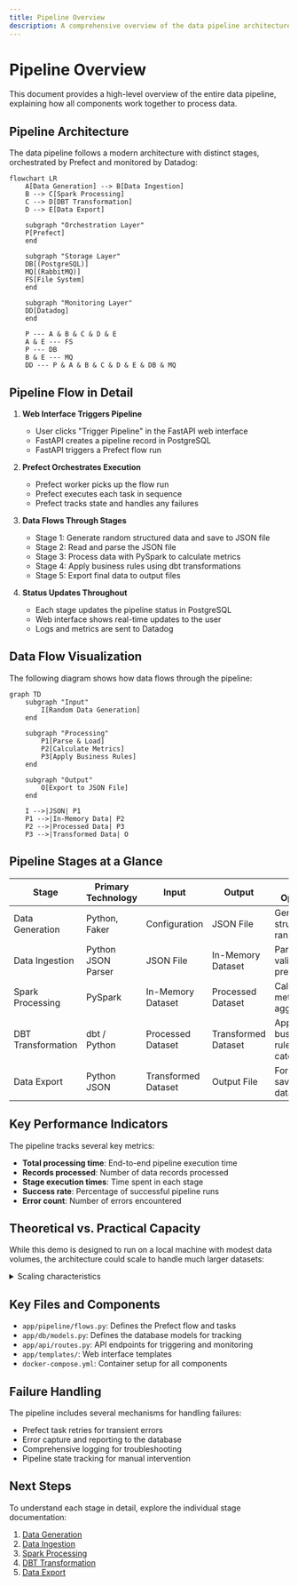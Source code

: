 ```yaml
---
title: Pipeline Overview
description: A comprehensive overview of the data pipeline architecture and flow
---
```


# Pipeline Overview

This document provides a high-level overview of the entire data pipeline, explaining how all components work together to process data.

## Pipeline Architecture

The data pipeline follows a modern architecture with distinct stages, orchestrated by Prefect and monitored by Datadog:

```mermaid
flowchart LR
    A[Data Generation] --> B[Data Ingestion]
    B --> C[Spark Processing]
    C --> D[DBT Transformation]
    D --> E[Data Export]

    subgraph "Orchestration Layer"
    P[Prefect]
    end

    subgraph "Storage Layer"
    DB[(PostgreSQL)]
    MQ[(RabbitMQ)]
    FS[File System]
    end

    subgraph "Monitoring Layer"
    DD[Datadog]
    end

    P --- A & B & C & D & E
    A & E --- FS
    P --- DB
    B & E --- MQ
    DD --- P & A & B & C & D & E & DB & MQ
```

## Pipeline Flow in Detail

1. **Web Interface Triggers Pipeline**

   - User clicks "Trigger Pipeline" in the FastAPI web interface
   - FastAPI creates a pipeline record in PostgreSQL
   - FastAPI triggers a Prefect flow run

2. **Prefect Orchestrates Execution**

   - Prefect worker picks up the flow run
   - Prefect executes each task in sequence
   - Prefect tracks state and handles any failures

3. **Data Flows Through Stages**

   - Stage 1: Generate random structured data and save to JSON file
   - Stage 2: Read and parse the JSON file
   - Stage 3: Process data with PySpark to calculate metrics
   - Stage 4: Apply business rules using dbt transformations
   - Stage 5: Export final data to output files

4. **Status Updates Throughout**
   - Each stage updates the pipeline status in PostgreSQL
   - Web interface shows real-time updates to the user
   - Logs and metrics are sent to Datadog

## Data Flow Visualization

The following diagram shows how data flows through the pipeline:

```mermaid
graph TD
    subgraph "Input"
        I[Random Data Generation]
    end

    subgraph "Processing"
        P1[Parse & Load]
        P2[Calculate Metrics]
        P3[Apply Business Rules]
    end

    subgraph "Output"
        O[Export to JSON File]
    end

    I -->|JSON| P1
    P1 -->|In-Memory Data| P2
    P2 -->|Processed Data| P3
    P3 -->|Transformed Data| O
```

## Pipeline Stages at a Glance

| Stage              | Primary Technology | Input               | Output              | Key Operations                          |
| ------------------ | ------------------ | ------------------- | ------------------- | --------------------------------------- |
| Data Generation    | Python, Faker      | Configuration       | JSON File           | Generate structured random data         |
| Data Ingestion     | Python JSON Parser | JSON File           | In-Memory Dataset   | Parse, validate, and prepare data       |
| Spark Processing   | PySpark            | In-Memory Dataset   | Processed Dataset   | Calculate metrics and aggregations      |
| DBT Transformation | dbt / Python       | Processed Dataset   | Transformed Dataset | Apply business rules and categorization |
| Data Export        | Python JSON        | Transformed Dataset | Output File         | Format and save final data              |

## Key Performance Indicators

The pipeline tracks several key metrics:

- **Total processing time**: End-to-end pipeline execution time
- **Records processed**: Number of data records processed
- **Stage execution times**: Time spent in each stage
- **Success rate**: Percentage of successful pipeline runs
- **Error count**: Number of errors encountered

## Theoretical vs. Practical Capacity

While this demo is designed to run on a local machine with modest data volumes, the architecture could scale to handle much larger datasets:

<details>
<summary>Scaling characteristics</summary>

| Component        | Demo Capacity              | Theoretical Maximum                    |
| ---------------- | -------------------------- | -------------------------------------- |
| Data Generation  | 1,000-10,000 records       | Millions (with distributed generation) |
| Spark Processing | Local mode processing      | Cluster mode with many worker nodes    |
| Database         | Single PostgreSQL instance | Replicated, sharded database           |
| Message Queue    | Single RabbitMQ node       | Clustered RabbitMQ                     |
| Workers          | Single Celery worker       | Multiple workers across machines       |

</details>

## Key Files and Components

- `app/pipeline/flows.py`: Defines the Prefect flow and tasks
- `app/db/models.py`: Defines the database models for tracking
- `app/api/routes.py`: API endpoints for triggering and monitoring
- `app/templates/`: Web interface templates
- `docker-compose.yml`: Container setup for all components

## Failure Handling

The pipeline includes several mechanisms for handling failures:

- Prefect task retries for transient errors
- Error capture and reporting to the database
- Comprehensive logging for troubleshooting
- Pipeline state tracking for manual intervention

## Next Steps

To understand each stage in detail, explore the individual stage documentation:

1. [Data Generation](stage1-generation.md)
2. [Data Ingestion](stage2-ingestion.md)
3. [Spark Processing](stage3-processing.md)
4. [DBT Transformation](stage4-transformation.md)
5. [Data Export](stage5-export.md)
